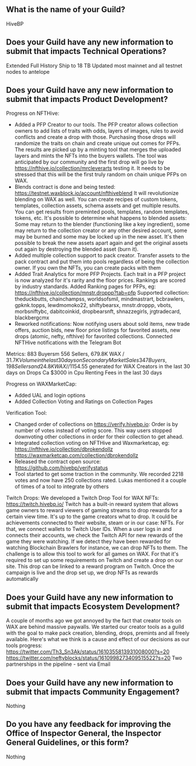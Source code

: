 ## What is the name of your Guild?

HiveBP

## Does your Guild have any new information to submit that impacts Technical Operations?

Extended Full History Ship to 18 TB
Updated most mainnet and all testnet nodes to antelope

## Does your Guild have any new information to submit that impacts Product Development?

Progress on NFTHive:
- Added a PFP Creator to our tools. The PFP creator allows collection owners to add lists of traits with odds, layers of images,
rules to avoid conflicts and create a drop with those. Purchasing those drops will randomize the traits on chain and create unique 
out comes for PFPs. The results are picked up by a minting tool that merges the uploaded layers and mints the NFTs into the buyers 
wallets. The tool was anticipated by our community and the first drop will go live by https://nfthive.io/collection/mrcleverarts testing it.
It needs to be stressed that this will be the first truly random on chain unique PFPs on WAX.
- Blends contract is done and being tested: https://testnet.waxblock.io/account/nfthiveblend
It will revolutionize blending on WAX as well. You can create recipes of custom tokens, templates, collection assets, schema assets
and get multiple results. You can get results from preminted pools, templates, random templates, tokens, etc. It's possible to 
determine what happens to blended assets: Some may return to the blender (functioning like a key ingredient), some may return to the
collection creator or any other desired account, some may be burned and some may be locked up in the new asset. 
It's then possible to break the new assets apart again and get the original assets out again by destroying the blended asset (burn it).
- Added multiple collection support to pack creator. Transfer assets to the pack contract and put them into pools regardless of being 
the collection owner. If you own the NFTs, you can create packs with them
- Added Trait Analytics for more PFP Projects. Each trait in a PFP project is now analyzed for it's rarity and the floor prices. 
Rankings are scored by industry standards. Added Ranking pages for PFPs, eg: https://nfthive.io/collection/mnstr.droppp?tab=pfp
Supported collection: theduckbutts, chainchampss, worldsofsmil, mindmastrart, bcbrawlers, gpknk.topps, lewdmomoko22, shiftybearsx, 
mnstr.droppp, vbots, morbsniftybc, dabitcoinkid, dropbearsnft, shnazzegirls, jrgtradecard, blackbergcmx
- Reworked notifications: Now notifying users about sold items, new trade offers, auction bids, new floor price listings for favorited
assets, new drops (atomic, nefty, nfthive) for favorited collections. Connected NFTHive notifications with the Telegram Bot


Metrics: 883 Buyersm 556 Sellers, 679.8K WAX / $31.7K Volume in the last 30 days on Secondary Market Sales
347 Buyers, 198 Sellers and 24.8K WAX / /$1154.55 generated for WAX Creators in the last 30 days on Drops
Ca $3000 in Cpu Renting Fees in the last 30 days

Progress on WAXMarketCap:
- Added UAL and login options
- Added Collection Voting and Ratings on Collection Pages

Verification Tool:
- Changed order of collections on https://verify.hivebp.io: Order is by number of votes instead of voting score. 
This way users stopped downvoting other collections in order for their collection to get ahead.
- Integrated collection voting on NFTHive and Waxmarketcap, eg: 
https://nfthive.io/collection/dbrokendollz
https://waxmarketcap.com/collection/dbrokendollz
- Released the contract open source: https://github.com/hivebp/verifystatus
- Tool started to get some traction in the community. We recorded 2218 votes and now have 250 collections rated. 
Lukas mentioned it a couple of times of a tool to integrate by others

Twitch Drops:
We developed a Twitch Drop Tool for WAX NFTs: https://twitch.hivebp.io/
Twitch has a built-in reward system that allows game owners to reward viewers of gaming streams to drop rewards for a
certain view time. It's up to the game creators what to drop. It could be achievements connected to their website, steam
or in our case: NFTs. For that, we connect wallets to Twitch User IDs. When a user logs in and connects their accounts,
we check the Twitch API for new rewards of the game they were watching. If we detect they have been rewarded for watching
Blockchain Brawlers for instance, we can drop NFTs to them. The challenge is to allow this tool to work for all games 
on WAX. For that it's required to set up some requirements on Twitch and create a drop on our site. This drop can 
be linked to a reward program on Twitch. Once the campaign is live and the drop set up, we drop NFTs as rewards automatically

## Does your Guild have any new information to submit that impacts Ecosystem Development?

A couple of months ago we got annoyed by the fact that creator tools on WAX are behind massive paywalls. We started our 
creator tools as a guild with the goal to make pack creation, blending, drops, premints and all freely available.
Here's what we think is a cause and effect of our decisions as our tools progress:
https://twitter.com/Th3_Sn3Ak/status/1610355813931008000?s=20
https://twitter.com/neftyblocks/status/1610998273409515522?s=20
Two partnerships in the pipeline - sent via Email

## Does your Guild have any new information to submit that impacts Community Engagement?

Nothing

## Do you have any feedback for improving the Office of Inspector General, the Inspector General Guidelines, or this form?

Nothing